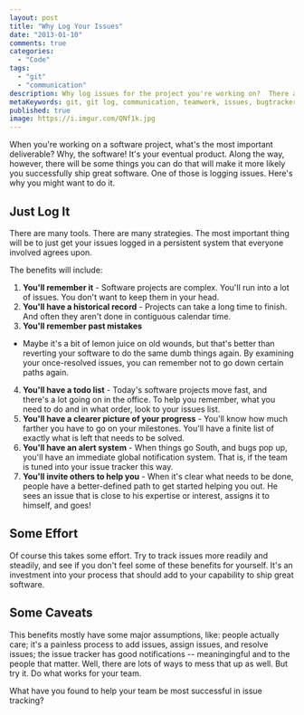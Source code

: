 ```yaml
---
layout: post
title: "Why Log Your Issues"
date: "2013-01-10"
comments: true
categories:
  - "Code"
tags:
  - "git"
  - "communication"
description: Why log issues for the project you're working on?  There are many reasons.  Here are a few.
metaKeywords: git, git log, communication, teamwork, issues, bugtracker
published: true
image: https://i.imgur.com/QNf1k.jpg
---
```


When you're working on a software project, what's the most important deliverable?  Why, the software!  It's your eventual product.  Along the way, however, there will be some things you can do that will make it more likely you successfully ship great software. One of those is logging issues.  Here's why you might want to do it.

<!--more-->

## Just Log It

There are many tools.  There are many strategies.  The most important thing will be to just get your issues logged in a persistent system that everyone involved agrees upon.

The benefits will include:

1. **You'll remember it** - Software projects are complex.  You'll run into a lot of issues.  You don't want to keep them in your head.
2. **You'll have a historical record** - Projects can take a long time to finish.  And often they aren't done in contiguous calendar time.  
3. **You'll remember past mistakes**
 - Maybe it's a bit of lemon juice on old wounds, but that's better than reverting your software to do the same dumb things again.  By examining your once-resolved issues, you can remember not to go down certain paths again.
4. **You'll have a todo list** - Today's software projects move fast, and there's a lot going on in the office.  To help you remember, what you need to do and in what order, look to your issues list.
5. **You'll have a clearer picture of your progress** - You'll know how much farther you have to go on your milestones.  You'll have a finite list of exactly what is left that needs to be solved.
6. **You'll have an alert system** - When things go South, and bugs pop up, you'll have an immediate global notification system.  That is, if the team is tuned into your issue tracker this way.
7. **You'll invite others to help you** - When it's clear what needs to be done, people have a better-defined path to get started helping you out.  He sees an issue that is close to his expertise or interest, assigns it to himself, and goes!

## Some Effort

Of course this takes some effort.  Try to track issues more readily and steadily, and see if you don't feel some of these benefits for yourself.  It's an investment into your process that should add to your capability to ship great software.

## Some Caveats

This benefits mostly have some major assumptions, like: people actually care; it's a painless process to add issues, assign issues, and resolve issues; the issue tracker has good notifications -- meaningingful and to the people that matter.  Well, there are lots of ways to mess that up as well.  But try it.  Do what works for your team.  

What have you found to help your team be most successful in issue tracking?
